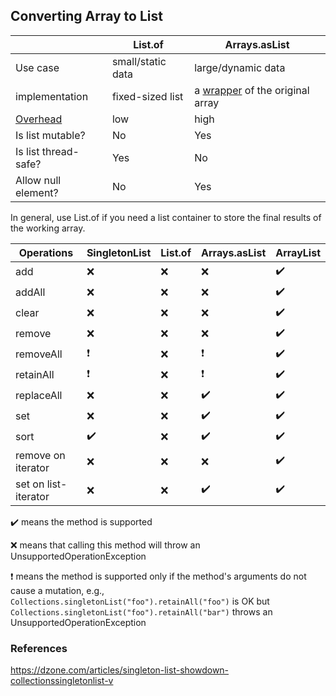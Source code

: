 ## Converting Array to List

| | List.of  |  Arrays.asList |
|-|----------|----------------|
| Use case | small/static data | large/dynamic data |
| implementation | fixed-sized list | a [wrapper](https://grepcode.com/file/repository.grepcode.com/java/root/jdk/openjdk/6-b14/java/util/Arrays.java#3361) of the original array |
| [Overhead](https://youtu.be/q6zF3vf114M?t=49m48s) | low | high |
| Is list mutable? | No | Yes |
| Is list thread-safe? | Yes | No |
| Allow null element? | No | Yes |

In general, use List.of if you need a list container to store the final results of the working array.

|      Operations      | SingletonList | List.of | Arrays.asList | ArrayList |
|----------------------|---------------|----------|----------------|---------------------|
|          add         |       ❌      |     ❌  |        ❌      |          ✔️          |
|        addAll        |       ❌      |     ❌  |        ❌      |          ✔️          |
|         clear        |       ❌      |     ❌  |        ❌      |          ✔️          |
|        remove        |       ❌      |     ❌  |        ❌      |          ✔️          |
|       removeAll      |       ❗️       |     ❌   |        ❗️       |          ✔️          |
|       retainAll      |       ❗️       |     ❌  |        ❗️        |          ✔️          |
|      replaceAll      |       ❌      |     ❌  |        ✔️       |          ✔️          |
|          set         |       ❌      |     ❌  |        ✔️       |          ✔️          |
|         sort         |       ✔️       |     ❌   |        ✔️      |          ✔️          |
|  remove on iterator  |       ❌      |     ❌  |        ❌      |          ✔️          |
| set on list-iterator |       ❌      |     ❌  |        ✔️       |          ✔️          |

✔️ means the method is supported

❌ means that calling this method will throw an UnsupportedOperationException

❗️ means the method is supported only if the method's arguments do not cause a mutation, 
e.g., `Collections.singletonList("foo").retainAll("foo")` is OK but 
`Collections.singletonList("foo").retainAll("bar")` throws an UnsupportedOperationException

### References
https://dzone.com/articles/singleton-list-showdown-collectionssingletonlist-v
